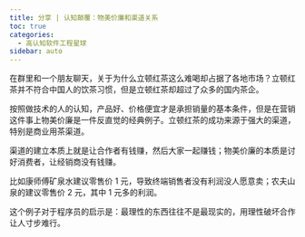 ```yaml
---
title: 分享 | 认知颠覆：物美价廉和渠道关系
toc: true
categories: 
  - 高认知软件工程星球
sidebar: auto
---
```


在群里和一个朋友聊天，关于为什么立顿红茶这么难喝却占据了各地市场？立顿红茶并不符合中国人的饮茶习惯，但是立顿红茶却超过了众多的国内茶企。

按照做技术的人的认知，产品好、价格便宜才是承担销量的基本条件，但是在营销这件事上物美价廉是一件反直觉的经典例子。立顿红茶的成功来源于强大的渠道，特别是商业用茶渠道。

渠道的建立本质上就是让合作者有钱赚，然后大家一起赚钱；物美价廉的本质是讨好消费者，让经销商没有钱赚。

比如康师傅矿泉水建议零售价 1 元，导致终端销售者没有利润没人愿意卖；农夫山泉的建议零售价 2 元，其中 1 元多的利润。

这个例子对于程序员的启示是：最理性的东西往往不是最现实的，用理性破坏合作让人寸步难行。
